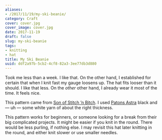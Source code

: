 ```yaml
---
aliases:
- /2017/11/19/my-ski-beanie/
category: Craft
cover: cover.jpg
cover_image: cover.jpg
date: 2017-11-19
draft: false
slug: my-ski-beanie
tags:
- knitting
- hat
title: My Ski Beanie
uuid: ddf2a97b-5cb2-4cf8-82a3-3ee77db3d880
---
```


Took me less than a week. I like that. On the other hand, I established for
certain that when I knit fast my gauge loosens up. The hat fits looser than it
should. I like that less. On the *other* other hand, I already wear it most of
the time. It feels nice.

[Patons Astra]: http://www.yarnspirations.com/yarn/astra.html?super_attribute=YToxOntpOjQ1NjtzOjU6IjQ1NzA1Ijt9
[Son of Stitch ’n Bitch]: https://www.goodreads.com/book/show/170305.Son_of_Stitch_n_Bitch

This pattern came from [Son of Stitch ’n Bitch][].
I used [Patons Astra][] black and — uh — some white yarn of about the right
thickness.


This pattern works for beginners, or someone looking for a break from their big
complicated projects. It might be easier if you knit in the round. There would
be less purling, if nothing else. I may revisit this hat later knitting in the
round, and either knit slower or use smaller needles.
